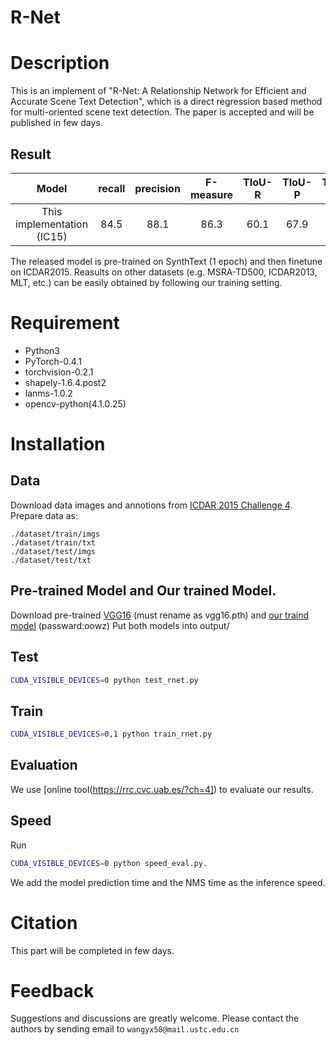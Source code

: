 # R-Net

# Description
  This is an implement of "R-Net: A Relationship Network for Efficient and Accurate Scene Text Detection", which is a direct regression based method for multi-oriented scene text detection. The paper is accepted and will be published in few days.
  
## Result
|        Model       	| recall 	| precision 	| F-measure 	| TIoU-R 	| TIoU-P 	| TIoU-F 	|
|:------------------:	|:---------:	|:------:	|:---------:	|:---------:	|:------:	|:---------:	|   
|  This implementation (IC15)	|    84.5   	|     88.1   	|    86.3   	| 60.1   	|     67.9   	|    63.7   	| 

The released model is pre-trained on SynthText (1 epoch) and then finetune on ICDAR2015. Reasults on other datasets (e.g. MSRA-TD500, ICDAR2013, MLT, etc.) can be easily obtained by following our training setting.
# Requirement

* Python3 
* PyTorch-0.4.1 
* torchvision-0.2.1 
* shapely-1.6.4.post2 
* lanms-1.0.2 
* opencv-python(4.1.0.25)
  
# Installation

## Data

Download data images and annotions from [ICDAR 2015 Challenge 4](https://rrc.cvc.uab.es/?ch=4&com=downloads). Prepare data as:

~~~
./dataset/train/imgs
./dataset/train/txt
./dataset/test/imgs
./dataset/test/txt
~~~

## Pre-trained Model and Our trained Model.

Download pre-trained [VGG16](https://drive.google.com/file/d/1HgDuFGd2q77Z6DcUlDEfBZgxeJv4tald/view) (must rename as vgg16.pth) and [our traind model](https://pan.baidu.com/s/1HE6Yqg-8YfgSDQori58wcQ) (passward:oowz) Put both models into output/


## Test
```bash
CUDA_VISIBLE_DEVICES=0 python test_rnet.py
```
## Train
```bash
CUDA_VISIBLE_DEVICES=0,1 python train_rnet.py
```
## Evaluation

We use [online tool(https://rrc.cvc.uab.es/?ch=4]) to evaluate our results. 

## Speed

Run 
```bash
CUDA_VISIBLE_DEVICES=0 python speed_eval.py.
```
We add the model prediction time and the NMS time as the inference speed.

# Citation

This part will be completed in few days.

# Feedback
Suggestions and discussions are greatly welcome. Please contact the authors by sending email to ```wangyx58@mail.ustc.edu.cn```
